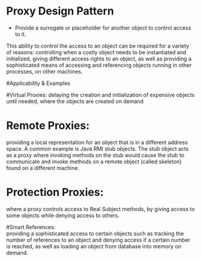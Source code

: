 # Proxy Design Pattern
* Provide a surrogate or placeholder for another object to control access to it.

This ability to control the access to an object can be required for a variety of reasons: controlling when a costly object needs to be instantiated and initialized, giving different access rights to an object, as well as providing a sophisticated means of accessing and referencing objects running in other processes, on other machines.

#Applicability & Examples

#Virtual Proxies:
delaying the creation and initialization of expensive objects until needed, where the objects are created on demand 

# Remote Proxies: 
providing a local representation for an object that is in a different address space. A common example is Java RMI stub objects. The stub object acts as a proxy where invoking methods on the stub would cause the stub to communicate and invoke methods on a remote object (called skeleton) found on a different machine.

# Protection Proxies: 
where a proxy controls access to Real Subject methods, by giving access to some objects while denying access to others.

#Smart References:  
providing a sophisticated access to certain objects such as tracking the number of references to an object and denying access if a certain number is reached, as well as loading an object from database into memory on demand.